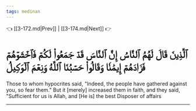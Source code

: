 ```yaml
---
tags: medinan
---
```


👈 [[3-172.md|Prev]] | [[3-174.md|Next]] 👉

# ٱلَّذِينَ قَالَ لَهُمُ ٱلنَّاسُ إِنَّ ٱلنَّاسَ قَدۡ جَمَعُواْ لَكُمۡ فَٱخۡشَوۡهُمۡ فَزَادَهُمۡ إِيمَٰنٗا وَقَالُواْ حَسۡبُنَا ٱللَّهُ وَنِعۡمَ ٱلۡوَكِيلُ

Those to whom hypocrites said, "Indeed, the people have gathered against you, so fear them." But it [merely] increased them in faith, and they said, "Sufficient for us is Allah, and [He is] the best Disposer of affairs

---

